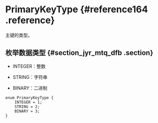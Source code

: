 # PrimaryKeyType {#reference164 .reference}

主键的类型。

## 枚举数据类型 {#section_jyr_mtq_dfb .section}

-   INTEGER：整数

-   STRING：字符串

-   BINARY：二进制


```language-protobuf
enum PrimaryKeyType {
    INTEGER = 1;
    STRING = 2;
    BINARY = 3;
}

```

